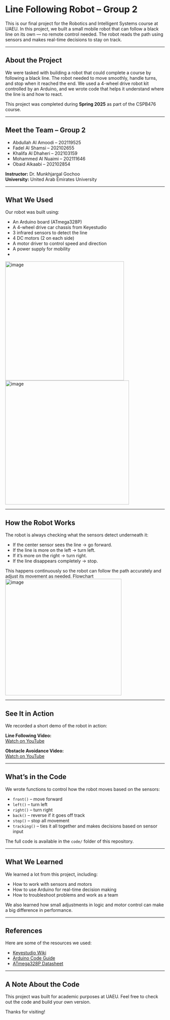 # Line Following Robot – Group 2

This is our final project for the Robotics and Intelligent Systems course at UAEU. In this project, we built a small mobile robot that can follow a black line on its own — no remote control needed. The robot reads the path using sensors and makes real-time decisions to stay on track.

---

## About the Project

We were tasked with building a robot that could complete a course by following a black line. The robot needed to move smoothly, handle turns, and stop when it reached the end. We used a 4-wheel drive robot kit controlled by an Arduino, and we wrote code that helps it understand where the line is and how to react.

This project was completed during **Spring 2025** as part of the CSPB476 course.

---

## Meet the Team – Group 2

- Abdullah Al Amoodi – 202119525  
- Fadel Al Shamsi – 202102655  
- Khalifa Al Dhaheri – 202103159  
- Mohammed Al Nuaimi – 202111646  
- Obaid Alkaabi – 202102854  

**Instructor:** Dr. Munkhjargal Gochoo  
**University:** United Arab Emirates University

---

## What We Used

Our robot was built using:

- An Arduino board (ATmega328P)
- A 4-wheel drive car chassis from Keyestudio
- 3 infrared sensors to detect the line
- 4 DC motors (2 on each side)
- A motor driver to control speed and direction
- A power supply for mobility
- 
<img width="375" alt="image" src="https://github.com/user-attachments/assets/d188299c-8518-460e-a609-21e74421abc9" /> <img width="391" alt="image" src="https://github.com/user-attachments/assets/e775eacc-ace7-4753-be56-e5a72b31c4d3" />


---

## How the Robot Works

The robot is always checking what the sensors detect underneath it:

- If the center sensor sees the line → go forward.
- If the line is more on the left → turn left.
- If it’s more on the right → turn right.
- If the line disappears completely → stop.

This happens continuously so the robot can follow the path accurately and adjust its movement as needed.
Flowchart 
<img width="367" alt="image" src="https://github.com/user-attachments/assets/b2b275dd-62a9-403d-9a91-4b4577a8d4e6" />


---

## See It in Action

We recorded a short demo of the robot in action:

**Line Following Video:**  
[Watch on YouTube](https://youtube.com/shorts/pLUg5A0LoIw?feature=share)

**Obstacle Avoidance Video:**  
[Watch on YouTube](https://youtube.com/shorts/XBXTdoTMkBw)

---

## What’s in the Code

We wrote functions to control how the robot moves based on the sensors:

- `front()` – move forward
- `left()` – turn left
- `right()` – turn right
- `back()` – reverse if it goes off track
- `stop()` – stop all movement
- `tracking()` – ties it all together and makes decisions based on sensor input

The full code is available in the `code/` folder of this repository.

---

## What We Learned

We learned a lot from this project, including:

- How to work with sensors and motors
- How to use Arduino for real-time decision making
- How to troubleshoot problems and work as a team

We also learned how small adjustments in logic and motor control can make a big difference in performance.

---

## References

Here are some of the resources we used:

- [Keyestudio Wiki](https://wiki.keyestudio.com)
- [Arduino Code Guide](https://www.arduinogetstarted.com)
- [ATmega328P Datasheet](https://ww1.microchip.com/downloads/en/DeviceDoc/Atmel-7810-Automotive-Microcontrollers-ATmega328P_Datasheet.pdf)

---

## A Note About the Code

This project was built for academic purposes at UAEU. Feel free to check out the code and build your own version.

Thanks for visiting!
